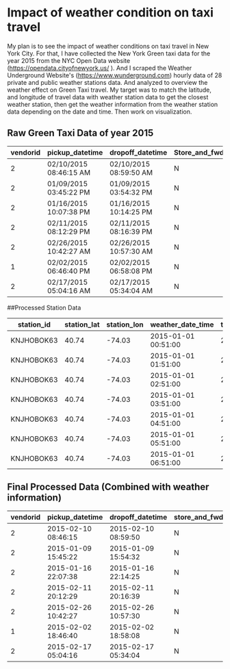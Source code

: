 # Impact of weather condition on taxi travel
My plan is to see the impact of weather conditions on taxi travel in New York City. For that, I have collected the New York Green taxi data for the year 2015 from the NYC Open Data website (https://opendata.cityofnewyork.us/ ). And I scraped the Weather Underground Website's (https://www.wunderground.com)  hourly data of 28 private and public weather stations data. And analyzed to overview the weather effect on Green Taxi travel. My target was to match the latitude, and longitude of travel data with weather station data to get the closest weather station, then get the weather information from the weather station data depending on the date and time. Then work on visualization. 


## Raw Green Taxi Data of year 2015
|vendorid|pickup_datetime       |dropoff_datetime      |Store_and_fwd_flag|rate_code|Pickup_longitude   |Pickup_latitude   |Dropoff_longitude  |Dropoff_latitude  |Passenger_count|Trip_distance|Fare_amount|Extra|MTA_tax|Tip_amount|Tolls_amount|Ehail_fee|Improvement_surcharge|Total_amount|Payment_type|Trip_type|
|--------|----------------------|----------------------|------------------|---------|-------------------|------------------|-------------------|------------------|---------------|-------------|-----------|-----|-------|----------|------------|---------|---------------------|------------|------------|---------|
|2       |02/10/2015 08:46:15 AM|02/10/2015 08:59:50 AM|N                 |1        |-73.828262329101563|40.693958282470703|-73.776329040527344|40.645347595214844|1              |5.95         |19         |0    |0.5    |4.75      |0           |         |0.3                  |24.55       |1           |1        |
|2       |01/09/2015 03:45:22 PM|01/09/2015 03:54:32 PM|N                 |1        |-73.985671997070313|40.669933319091797|-73.998367309570312|40.679828643798828|3              |1.15         |7.5        |0    |0.5    |1.5       |0           |         |0.3                  |9.8         |1           |1        |
|2       |01/16/2015 10:07:38 PM|01/16/2015 10:14:25 PM|N                 |1        |-73.892570495605469|40.746658325195313|-73.909294128417969|40.736202239990234|1              |1.74         |7.5        |0.5  |0.5    |0         |0           |         |0.3                  |8.8         |2           |1        |
|2       |02/11/2015 08:12:29 PM|02/11/2015 08:16:39 PM|N                 |1        |-73.952033996582031|40.714122772216797|-73.957847595214844|40.710945129394531|1              |0.5          |5          |0.5  |0.5    |0         |0           |         |0.3                  |6.3         |2           |1        |
|2       |02/26/2015 10:42:27 AM|02/26/2015 10:57:30 AM|N                 |1        |-73.89410400390625 |40.750774383544922|-73.912811279296875|40.755722045898437|2              |1.8          |11         |0    |0.5    |0         |0           |         |0.3                  |11.8        |2           |1        |
|1       |02/02/2015 06:46:40 PM|02/02/2015 06:58:08 PM|N                 |1        |-73.925422668457031|40.761699676513672|-73.915641784667969|40.749153137207031|1              |1.3          |8.5        |1    |0.5    |0         |0           |         |0.3                  |10.3        |2           |1        |
|2       |02/17/2015 05:04:16 AM|02/17/2015 05:34:04 AM|N                 |1        |-73.927223205566406|40.692600250244141|-73.918312072753906|40.651378631591797|1              |3.47         |17         |0.5  |0.5    |0         |0           |         |0.3                  |18.3        |1           |1        |




##Processed Station Data

|station_id|station_lat|station_lon|weather_date_time  |temperature|dew_point|humidity|wind|wind_speed|wind_gust|pressure|precipation|condition    |
|----------|-----------|-----------|-------------------|-----------|---------|--------|----|----------|---------|--------|-----------|-------------|
|KNJHOBOK63|40.74      |-74.03     |2015-01-01 00:51:00|22         |10       |60      |SW  |6         |0        |30      |0          |Fair         |
|KNJHOBOK63|40.74      |-74.03     |2015-01-01 01:51:00|24         |12       |60      |SSW |7         |0        |30      |0          |Fair         |
|KNJHOBOK63|40.74      |-74.03     |2015-01-01 02:51:00|23         |10       |58      |SW  |6         |0        |30      |0          |Partly Cloudy|
|KNJHOBOK63|40.74      |-74.03     |2015-01-01 03:51:00|23         |10       |58      |SW  |7         |0        |30      |0          |Fair         |
|KNJHOBOK63|40.74      |-74.03     |2015-01-01 04:51:00|24         |8        |51      |SW  |5         |0        |30      |0          |Fair         |
|KNJHOBOK63|40.74      |-74.03     |2015-01-01 05:51:00|22         |8        |55      |SSW |5         |0        |30      |0          |Fair         |
|KNJHOBOK63|40.74      |-74.03     |2015-01-01 06:51:00|21         |9        |60      |SSW |6         |0        |30      |0          |Fair         |



## Final Processed Data (Combined with weather information)

|vendorid|pickup_datetime    |dropoff_datetime   |store_and_fwd_flag|rate_code|pickup_longitude   |pickup_latitude   |dropoff_longitude  |dropoff_latitude  |passenger_count|trip_distance|fare_amount|extra|mta_tax|tip_amount|tolls_amount|ehail_fee|improvement_surcharge|total_amount|payment_type|trip_type|station_id  |station_lat|station_lon|weather_date_time  |temperature|dew_point|humidity|wind|wind_speed|wind_gust|pressure|precipation|condition    |
|--------|-------------------|-------------------|------------------|---------|-------------------|------------------|-------------------|------------------|---------------|-------------|-----------|-----|-------|----------|------------|---------|---------------------|------------|------------|---------|------------|-----------|-----------|-------------------|-----------|---------|--------|----|----------|---------|--------|-----------|-------------|
|2       |2015-02-10 08:46:15|2015-02-10 08:59:50|N                 |1        |-73.828262329101563|40.693958282470703|-73.776329040527344|40.645347595214844|1              |5.95         |19         |0    |0.5    |4.75      |0           |         |0.3                  |24.55       |1           |1        |KNYNEWYO728 |40.69      |-73.95     |2015-02-10 08:51:00|28         |19       |68      |N   |13        |0        |30      |0          |Cloudy       |
|2       |2015-01-09 15:45:22|2015-01-09 15:54:32|N                 |1        |-73.985671997070313|40.669933319091797|-73.998367309570312|40.679828643798828|3              |1.15         |7.5        |0    |0.5    |1.5       |0           |         |0.3                  |9.8         |1           |1        |KNYNEWYO1299|40.66      |-73.99     |2015-01-09 15:51:00|30         |12       |47      |W   |16        |0        |30      |0          |Partly Cloudy|
|2       |2015-01-16 22:07:38|2015-01-16 22:14:25|N                 |1        |-73.892570495605469|40.746658325195313|-73.909294128417969|40.736202239990234|1              |1.74         |7.5        |0.5  |0.5    |0         |0           |         |0.3                  |8.8         |2           |1        |KNYNEWYO1749|40.72      |-73.95     |2015-01-16 21:51:00|22         |5        |48      |NW  |20        |28       |30      |0          |Fair         |
|2       |2015-02-11 20:12:29|2015-02-11 20:16:39|N                 |1        |-73.952033996582031|40.714122772216797|-73.957847595214844|40.710945129394531|1              |0.5          |5          |0.5  |0.5    |0         |0           |         |0.3                  |6.3         |2           |1        |KNYNEWYO1749|40.72      |-73.95     |2015-02-11 19:51:00|31         |16       |54      |SSE |8         |0        |29      |0          |Partly Cloudy|
|2       |2015-02-26 10:42:27|2015-02-26 10:57:30|N                 |1        |-73.89410400390625 |40.750774383544922|-73.912811279296875|40.755722045898437|2              |1.8          |11         |0    |0.5    |0         |0           |         |0.3                  |11.8        |2           |1        |KNYNEWYO1130|40.74      |-73.96     |2015-02-26 10:51:00|24         |7        |48      |NE  |13        |0        |30      |0          |Cloudy       |
|1       |2015-02-02 18:46:40|2015-02-02 18:58:08|N                 |1        |-73.925422668457031|40.761699676513672|-73.915641784667969|40.749153137207031|1              |1.3          |8.5        |1    |0.5    |0         |0           |         |0.3                  |10.3        |2           |1        |KNYNEWYO1579|40.77      |-73.96     |2015-02-02 18:51:00|23         |17       |78      |NNW |14        |21       |29      |0          |Light Snow   |
|2       |2015-02-17 05:04:16|2015-02-17 05:34:04|N                 |1        |-73.927223205566406|40.692600250244141|-73.918312072753906|40.651378631591797|1              |3.47         |17         |0.5  |0.5    |0         |0           |         |0.3                  |18.3        |1           |1        |KNYNEWYO728 |40.69      |-73.95     |2015-02-17 04:51:00|15         |10       |80      |NE  |12        |0        |29      |0          |Light Snow   |


